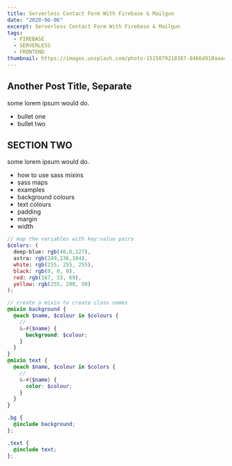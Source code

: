 ```yaml
---
title: Serverless Contact Form With Firebase & Mailgun
date: "2020-06-06"
excerpt: Serverless Contact Form With Firebase & Mailgun
tags:
  - FIREBASE
  - SERVERLESS
  - FRONTEND
thumbnail: https://images.unsplash.com/photo-1515879218367-8466d910aaa4?ixlib=rb-1.2.1&ixid=eyJhcHBfaWQiOjEyMDd9&auto=format&fit=crop&w=1050&q=80
---
```

## Another Post Title, Separate

some lorem ipsum would do.

* bullet one
* bullet two


## SECTION TWO

some lorem ipsum would do.

* how to use sass mixins
* sass maps
* examples
* background colours
* text colours
* padding
* margin
* width


```scss
// map the variables with key:value pairs
$colors: (
  deep-blue: rgb(46,8,127),
  astra: rgb(249,236,184),
  white: rgb(255, 255, 255),
  black: rgb(0, 0, 0),
  red: rgb(167, 33, 69),
  yellow: rgb(255, 200, 50)
);

// create a mixin to create class names
@mixin background {
  @each $name, $colour in $colours {
    //
    &-#{$name} {
      background: $colour;
    }
  }
}
@mixin text {
  @each $name, $colour in $colors {
    //
    &-#{$name} {
      color: $colour;
    }
  }
}

.bg {
  @include background;
};

.text {
  @include text;
};

```